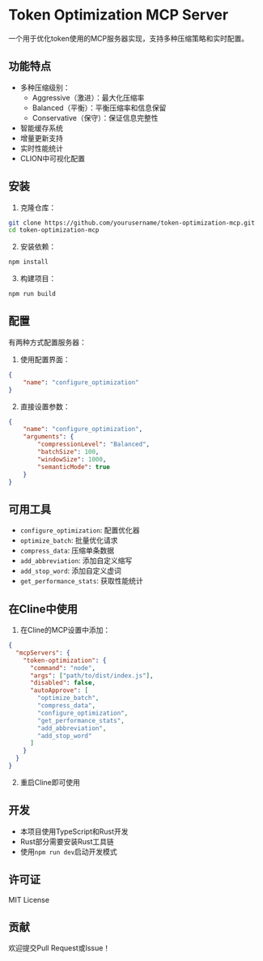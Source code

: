 # Token Optimization MCP Server

一个用于优化token使用的MCP服务器实现，支持多种压缩策略和实时配置。

## 功能特点

- 多种压缩级别：
  - Aggressive（激进）：最大化压缩率
  - Balanced（平衡）：平衡压缩率和信息保留
  - Conservative（保守）：保证信息完整性
- 智能缓存系统
- 增量更新支持
- 实时性能统计
- CLION中可视化配置

## 安装

1. 克隆仓库：
```bash
git clone https://github.com/yourusername/token-optimization-mcp.git
cd token-optimization-mcp
```

2. 安装依赖：
```bash
npm install
```

3. 构建项目：
```bash
npm run build
```

## 配置

有两种方式配置服务器：

1. 使用配置界面：
```json
{
    "name": "configure_optimization"
}
```

2. 直接设置参数：
```json
{
    "name": "configure_optimization",
    "arguments": {
        "compressionLevel": "Balanced",
        "batchSize": 100,
        "windowSize": 1000,
        "semanticMode": true
    }
}
```

## 可用工具

- `configure_optimization`: 配置优化器
- `optimize_batch`: 批量优化请求
- `compress_data`: 压缩单条数据
- `add_abbreviation`: 添加自定义缩写
- `add_stop_word`: 添加自定义虚词
- `get_performance_stats`: 获取性能统计

## 在Cline中使用

1. 在Cline的MCP设置中添加：
```json
{
  "mcpServers": {
    "token-optimization": {
      "command": "node",
      "args": ["path/to/dist/index.js"],
      "disabled": false,
      "autoApprove": [
        "optimize_batch",
        "compress_data",
        "configure_optimization",
        "get_performance_stats",
        "add_abbreviation",
        "add_stop_word"
      ]
    }
  }
}
```

2. 重启Cline即可使用

## 开发

- 本项目使用TypeScript和Rust开发
- Rust部分需要安装Rust工具链
- 使用`npm run dev`启动开发模式

## 许可证

MIT License

## 贡献

欢迎提交Pull Request或Issue！
